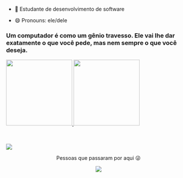 - 🔭 Estudante de desenvolvimento de software

- 😄 Pronouns: ele/dele

### Um computador é como um gênio travesso. Ele vai lhe dar exatamente o que você pede, mas nem sempre o que você deseja. # 

<div>
  <a href="https://github.com/LucasRodriguees">
   <img  src="https://github-readme-stats.vercel.app/api?username=LucasRodriguees&show_icons=true&theme=algolia&include_all_commits=true&count_private=true"  height="180em"/>
   
  <img  src="https://github-readme-stats.vercel.app/api/top-langs/?username=LucasRodriguees&layout=compact&langs_count=7&theme=algolia" height="180em"/>
  
</div>
 
<div style="display: inline_block"><br>
       
  
  
</div>
  
  ##
 
<div> 
 

  <a href="https://www.linkedin.com/in/lucas-rodrigues-a264111b1/" target="_blank"><img src="https://img.shields.io/badge/-LinkedIn-%230077B5?style=for-the-badge&logo=linkedin&logoColor=white" target="_blank"></a> 

 
 
 
 <p align="center"> Pessoas que passaram por aqui 😜 </p>
<p align="center">   <img alingn="center" src="https://profile-counter.glitch.me/SeuPerfildoGitHub/count.svg" /></p>
